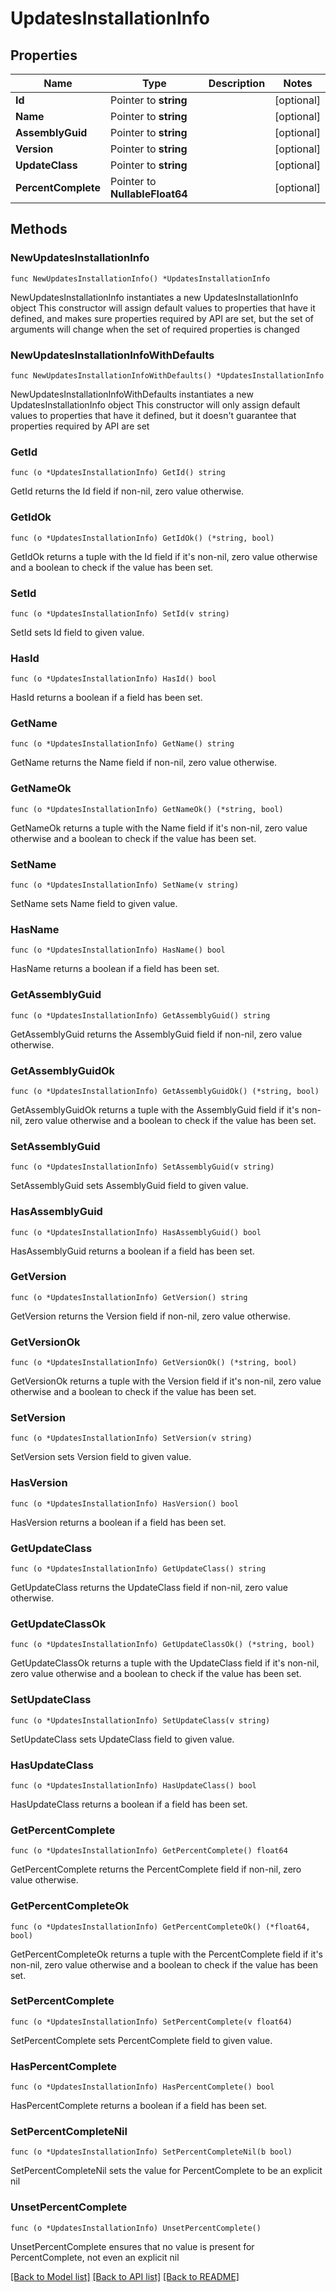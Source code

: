 # UpdatesInstallationInfo

## Properties

Name | Type | Description | Notes
------------ | ------------- | ------------- | -------------
**Id** | Pointer to **string** |  | [optional] 
**Name** | Pointer to **string** |  | [optional] 
**AssemblyGuid** | Pointer to **string** |  | [optional] 
**Version** | Pointer to **string** |  | [optional] 
**UpdateClass** | Pointer to **string** |  | [optional] 
**PercentComplete** | Pointer to **NullableFloat64** |  | [optional] 

## Methods

### NewUpdatesInstallationInfo

`func NewUpdatesInstallationInfo() *UpdatesInstallationInfo`

NewUpdatesInstallationInfo instantiates a new UpdatesInstallationInfo object
This constructor will assign default values to properties that have it defined,
and makes sure properties required by API are set, but the set of arguments
will change when the set of required properties is changed

### NewUpdatesInstallationInfoWithDefaults

`func NewUpdatesInstallationInfoWithDefaults() *UpdatesInstallationInfo`

NewUpdatesInstallationInfoWithDefaults instantiates a new UpdatesInstallationInfo object
This constructor will only assign default values to properties that have it defined,
but it doesn't guarantee that properties required by API are set

### GetId

`func (o *UpdatesInstallationInfo) GetId() string`

GetId returns the Id field if non-nil, zero value otherwise.

### GetIdOk

`func (o *UpdatesInstallationInfo) GetIdOk() (*string, bool)`

GetIdOk returns a tuple with the Id field if it's non-nil, zero value otherwise
and a boolean to check if the value has been set.

### SetId

`func (o *UpdatesInstallationInfo) SetId(v string)`

SetId sets Id field to given value.

### HasId

`func (o *UpdatesInstallationInfo) HasId() bool`

HasId returns a boolean if a field has been set.

### GetName

`func (o *UpdatesInstallationInfo) GetName() string`

GetName returns the Name field if non-nil, zero value otherwise.

### GetNameOk

`func (o *UpdatesInstallationInfo) GetNameOk() (*string, bool)`

GetNameOk returns a tuple with the Name field if it's non-nil, zero value otherwise
and a boolean to check if the value has been set.

### SetName

`func (o *UpdatesInstallationInfo) SetName(v string)`

SetName sets Name field to given value.

### HasName

`func (o *UpdatesInstallationInfo) HasName() bool`

HasName returns a boolean if a field has been set.

### GetAssemblyGuid

`func (o *UpdatesInstallationInfo) GetAssemblyGuid() string`

GetAssemblyGuid returns the AssemblyGuid field if non-nil, zero value otherwise.

### GetAssemblyGuidOk

`func (o *UpdatesInstallationInfo) GetAssemblyGuidOk() (*string, bool)`

GetAssemblyGuidOk returns a tuple with the AssemblyGuid field if it's non-nil, zero value otherwise
and a boolean to check if the value has been set.

### SetAssemblyGuid

`func (o *UpdatesInstallationInfo) SetAssemblyGuid(v string)`

SetAssemblyGuid sets AssemblyGuid field to given value.

### HasAssemblyGuid

`func (o *UpdatesInstallationInfo) HasAssemblyGuid() bool`

HasAssemblyGuid returns a boolean if a field has been set.

### GetVersion

`func (o *UpdatesInstallationInfo) GetVersion() string`

GetVersion returns the Version field if non-nil, zero value otherwise.

### GetVersionOk

`func (o *UpdatesInstallationInfo) GetVersionOk() (*string, bool)`

GetVersionOk returns a tuple with the Version field if it's non-nil, zero value otherwise
and a boolean to check if the value has been set.

### SetVersion

`func (o *UpdatesInstallationInfo) SetVersion(v string)`

SetVersion sets Version field to given value.

### HasVersion

`func (o *UpdatesInstallationInfo) HasVersion() bool`

HasVersion returns a boolean if a field has been set.

### GetUpdateClass

`func (o *UpdatesInstallationInfo) GetUpdateClass() string`

GetUpdateClass returns the UpdateClass field if non-nil, zero value otherwise.

### GetUpdateClassOk

`func (o *UpdatesInstallationInfo) GetUpdateClassOk() (*string, bool)`

GetUpdateClassOk returns a tuple with the UpdateClass field if it's non-nil, zero value otherwise
and a boolean to check if the value has been set.

### SetUpdateClass

`func (o *UpdatesInstallationInfo) SetUpdateClass(v string)`

SetUpdateClass sets UpdateClass field to given value.

### HasUpdateClass

`func (o *UpdatesInstallationInfo) HasUpdateClass() bool`

HasUpdateClass returns a boolean if a field has been set.

### GetPercentComplete

`func (o *UpdatesInstallationInfo) GetPercentComplete() float64`

GetPercentComplete returns the PercentComplete field if non-nil, zero value otherwise.

### GetPercentCompleteOk

`func (o *UpdatesInstallationInfo) GetPercentCompleteOk() (*float64, bool)`

GetPercentCompleteOk returns a tuple with the PercentComplete field if it's non-nil, zero value otherwise
and a boolean to check if the value has been set.

### SetPercentComplete

`func (o *UpdatesInstallationInfo) SetPercentComplete(v float64)`

SetPercentComplete sets PercentComplete field to given value.

### HasPercentComplete

`func (o *UpdatesInstallationInfo) HasPercentComplete() bool`

HasPercentComplete returns a boolean if a field has been set.

### SetPercentCompleteNil

`func (o *UpdatesInstallationInfo) SetPercentCompleteNil(b bool)`

 SetPercentCompleteNil sets the value for PercentComplete to be an explicit nil

### UnsetPercentComplete
`func (o *UpdatesInstallationInfo) UnsetPercentComplete()`

UnsetPercentComplete ensures that no value is present for PercentComplete, not even an explicit nil

[[Back to Model list]](../README.md#documentation-for-models) [[Back to API list]](../README.md#documentation-for-api-endpoints) [[Back to README]](../README.md)


